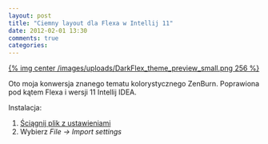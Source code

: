 ```yaml
---
layout: post
title: "Ciemny layout dla Flexa w Intellij 11"
date: 2012-02-01 13:30
comments: true
categories: 
---
```

[{% img center /images/uploads/DarkFlex_theme_preview_small.png 256 %}](/images/uploads/DarkFlex_theme_preview.png)

Oto moja konwersja znanego tematu kolorystycznego ZenBurn. Poprawiona pod kątem Flexa i wersji 11 Intellij IDEA.

Instalacja:

1. [Ściągnij plik z ustawieniami](/upload/DarkFlex.jar)
2. Wybierz _File -> Import settings_

